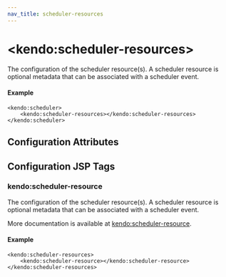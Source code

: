 ```yaml
---
nav_title: scheduler-resources
---
```


# \<kendo:scheduler-resources\>

The configuration of the scheduler resource(s). A scheduler resource is optional metadata that can be associated
with a scheduler event.

#### Example
    <kendo:scheduler>
        <kendo:scheduler-resources></kendo:scheduler-resources>
    </kendo:scheduler>

## Configuration Attributes


##  Configuration JSP Tags

### kendo:scheduler-resource

The configuration of the scheduler resource(s). A scheduler resource is optional metadata that can be associated
with a scheduler event.

More documentation is available at [kendo:scheduler-resource](/api/wrappers/jsp/scheduler/resource).

#### Example

    <kendo:scheduler-resources>
        <kendo:scheduler-resource></kendo:scheduler-resource>
    </kendo:scheduler-resources>

